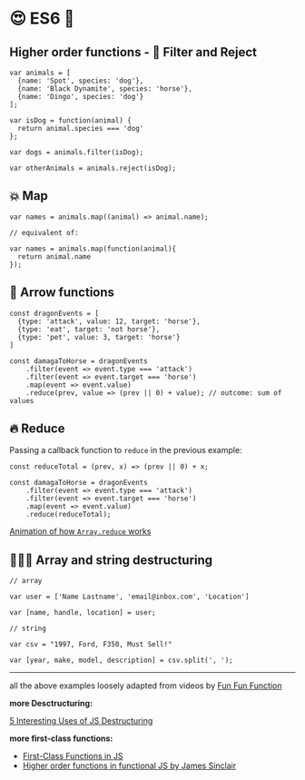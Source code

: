 # 😍 ES6 🤯

## Higher order functions - 🦄 Filter and Reject

```
var animals = [
  {name: 'Spot', species: 'dog'},
  {name: 'Black Dynamite', species: 'horse'},
  {name: 'Dingo', species: 'dog'}
];

var isDog = function(animal) {
  return animal.species === 'dog'
};

var dogs = animals.filter(isDog);

var otherAnimals = animals.reject(isDog);
```

## 💥 Map

```
var names = animals.map((animal) => animal.name);

// equivalent of:

var names = animals.map(function(animal){
  return animal.name
});
```

## 🤺 Arrow functions

```
const dragonEvents = [
  {type: 'attack', value: 12, target: 'horse'},
  {type: 'eat', target: 'not horse'},
  {type: 'pet', value: 3, target: 'horse'}
]

const damagaToHorse = dragonEvents
    .filter(event => event.type === 'attack')
    .filter(event => event.target === 'horse')
    .map(event => event.value)
    .reduce(prev, value => (prev || 0) + value); // outcome: sum of values
```

## 🔥 Reduce

Passing a callback function to `reduce` in the previous example:

```
const reduceTotal = (prev, x) => (prev || 0) + x;

const damagaToHorse = dragonEvents
    .filter(event => event.type === 'attack')
    .filter(event => event.target === 'horse')
    .map(event => event.value)
    .reduce(reduceTotal);
```

[Animation of how `Array.reduce` works](https://twitter.com/jacobmparis/status/1213887721799913479?s=19)  
   
## 🧙🏻‍♀️ Array and string destructuring

```
// array

var user = ['Name Lastname', 'email@inbox.com', 'Location']

var [name, handle, location] = user;

// string

var csv = "1997, Ford, F350, Must Sell!"

var [year, make, model, description] = csv.split(', ');
```

---
all the above examples loosely adapted from videos by [Fun Fun Function](https://www.youtube.com/channel/UCO1cgjhGzsSYb1rsB4bFe4Q)

**more Desctructuring:** 

[5 Interesting Uses of JS Destructuring](https://dmitripavlutin.com/5-interesting-uses-javascript-destructuring/)

**more first-class functions:**

* [First-Class Functions in JS](https://nick.scialli.me/first-class-functions-in-javascript/)
* [Higher order functions in functional JS by James Sinclair](https://jrsinclair.com/articles/2019/what-is-a-higher-order-function-and-why-should-anyone-care/)
